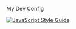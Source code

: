 My Dev Config

[![JavaScript Style Guide](https://cdn.rawgit.com/standard/standard/master/badge.svg)](https://github.com/standard/standard)

